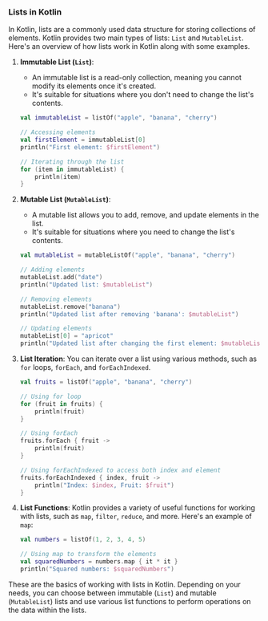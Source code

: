 ### Lists in Kotlin
In Kotlin, lists are a commonly used data structure for storing collections of elements. 
Kotlin provides two main types of lists: `List` and `MutableList`. 
Here's an overview of how lists work in Kotlin along with some examples.

1. **Immutable List (`List`)**:
   - An immutable list is a read-only collection, meaning you cannot modify its elements once it's created.
   - It's suitable for situations where you don't need to change the list's contents.

   ```kotlin
   val immutableList = listOf("apple", "banana", "cherry")

   // Accessing elements
   val firstElement = immutableList[0]
   println("First element: $firstElement")

   // Iterating through the list
   for (item in immutableList) {
       println(item)
   }
   ```

2. **Mutable List (`MutableList`)**:
   - A mutable list allows you to add, remove, and update elements in the list.
   - It's suitable for situations where you need to change the list's contents.

   ```kotlin
   val mutableList = mutableListOf("apple", "banana", "cherry")

   // Adding elements
   mutableList.add("date")
   println("Updated list: $mutableList")

   // Removing elements
   mutableList.remove("banana")
   println("Updated list after removing 'banana': $mutableList")

   // Updating elements
   mutableList[0] = "apricot"
   println("Updated list after changing the first element: $mutableList")
   ```

3. **List Iteration**:
   You can iterate over a list using various methods, such as `for` loops, `forEach`, and `forEachIndexed`.

   ```kotlin
   val fruits = listOf("apple", "banana", "cherry")

   // Using for loop
   for (fruit in fruits) {
       println(fruit)
   }

   // Using forEach
   fruits.forEach { fruit ->
       println(fruit)
   }

   // Using forEachIndexed to access both index and element
   fruits.forEachIndexed { index, fruit ->
       println("Index: $index, Fruit: $fruit")
   }
   ```

4. **List Functions**:
   Kotlin provides a variety of useful functions for working with lists, such as `map`, `filter`, `reduce`, and more. Here's an example of `map`:

   ```kotlin
   val numbers = listOf(1, 2, 3, 4, 5)

   // Using map to transform the elements
   val squaredNumbers = numbers.map { it * it }
   println("Squared numbers: $squaredNumbers")
   ```

These are the basics of working with lists in Kotlin. Depending on your needs, 
you can choose between immutable (`List`) and mutable (`MutableList`) lists and use various list functions to perform operations on the data within the lists.
